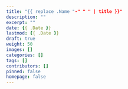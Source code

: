 ```yaml
---
title: "{{ replace .Name "-" " " | title }}"
description: ""
excerpt: ""
date: {{ .Date }}
lastmod: {{ .Date }}
draft: true
weight: 50
images: []
categories: []
tags: []
contributors: []
pinned: false
homepage: false
---
```

